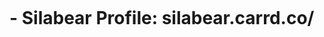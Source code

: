 <h1><Contributers/h1><br>
<p>- Silabear Profile: <a href="https://silabear.carrd.co/"></a>silabear.carrd.co/</p>
